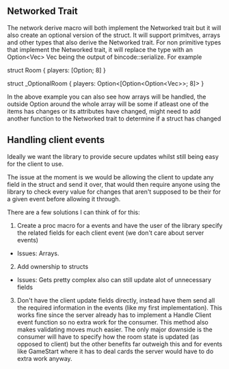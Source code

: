 ## Networked Trait
The network derive macro will both implement the Networked trait but it will also create an optional version of the struct. It will support primitves, arrays and other types that also derive the Networked trait. For non primitive types that implement the Networked trait, it will replace the type with an Option<Vec<u8>> Vec<u8> being the output of bincode::serialize. For example

struct Room {
	players: [Option<Player>; 8]
}

struct _OptionalRoom {
	players: Option<[Option<Option<Vec<u8>>>; 8]>
}

In the above example you can also see how arrays will be handled, the outside Option around the whole array will be some if atleast one of the items has changes or its attributes have changed, might need to add another function to the Networked trait to determine if a struct has changed

## Handling client events
Ideally we want the library to provide secure updates whilst still being easy for the client to use.

The issue at the moment is we would be allowing the client to update any field in the struct and send it over, that would then require anyone using the library to check every
value for changes that aren't supposed to be their for a given event before allowing it through.

There are a few solutions I can think of for this:
1. Create a proc macro for a events and have the user of the library specify the related fields for each client event (we don't care about server events)
- Issues: Arrays.
2. Add ownership to structs
- Issues: Gets pretty complex also can still update alot of unnecessary fields
3. Don't have the client update fields directly, instead have them send all the required information in the events (like my first implementation). This works fine since
	the server already has to implement a Handle Client event function so no extra work for the consumer. This method also makes validating moves much easier.
	The only major downside is the consumer will have to specify how the room state is updated (as opposed to client) but the other benefits far outweigh this and for 
	events like GameStart where it has to deal cards the server would have to do extra work anyway.
